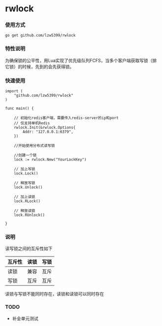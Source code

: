 # rwlock

### 使用方式

``` 
go get github.com/lzw5399/rwlock
```
### 特性说明

为确保锁的公平性，用Lua实现了优先级队列FCFS，当多个客户端获取写锁（排它锁）的时候，先到的会先获得锁。


### 快速使用

```
import (
	"github.com/lzw5399/rwlock"
)

func main() {
    
    // 初始化redis客户端，需要传入redis-server的ip和port
    // 仅支持单机Redis
    rwlock.Init(&rwlock.Options{
        Addr: "127.0.0.1:6379",
    })
    
    //开始使用分布式读写锁
    
    //创建一个锁
    lock := rwlock.New("YourLockKey")
    
    // 加上写锁
    lock.Lock()
    
    // 释放写锁
    lock.Unlock()
    
    // 加上读锁
    lock.RLock()
    
    // 释放读锁
    lock.RUnlock()
    
}

```

### 说明
读写锁之间的互斥性如下

| 互斥性 | 读锁 | 写锁 |
| :-----| ----: | :----: |
| 读锁 | 兼容 | 互斥 |
| 写锁 | 互斥 | 互斥 |

读锁与写锁不能同时存在，读锁和读锁可以同时存在

### TODO
* 补全单元测试
